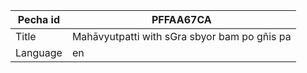 |Pecha id | PFFAA67CA
| --- | --- 
|Title | Mahāvyutpatti with sGra sbyor bam po gñis pa
|Language | en